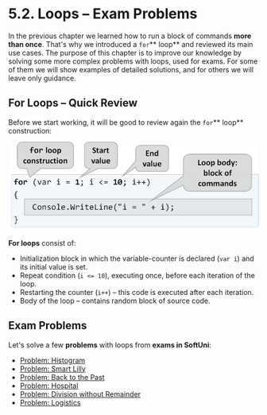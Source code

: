 # 5.2. Loops – Exam Problems

In the previous chapter we learned how to run a block of commands **more than once**. That's why we introduced a `for`\*\* loop\*\* and reviewed its main use cases. The purpose of this chapter is to improve our knowledge by solving some more complex problems with loops, used for exams. For some of them we will show examples of detailed solutions, and for others we will leave only guidance.

## For Loops – Quick Review

Before we start working, it will be good to review again the `for`\*\* loop\*\* construction:

![](../../assets/chapter-5-2-images/00.For-construction-01.png)

**For loops** consist of:

* Initialization block in which the variable-counter is declared (`var i`) and its initial value is set.
* Repeat condition (`i <= 10`), executing once, before each iteration of the loop.
* Restarting the counter (`i++`) – this code is executed after each iteration.
* Body of the loop – contains random block of source code.

## Exam Problems

Let's solve a few **problems** with loops from **exams in SoftUni**:

* [Problem: Histogram](exam-problems/histogram/histogram.md)
* [Problem: Smart Lilly](exam-problems/smart-lily/smart-lily.md)
* [Problem: Back to the Past](exam-problems/back-to-the-past/back-to-the-past.md)
* [Problem: Hospital](exam-problems/hospital/hospital.md)
* [Problem: Division without Remainder](exam-problems/division/division.md)
* [Problem: Logistics](exam-problems/logistics/logistics.md)
